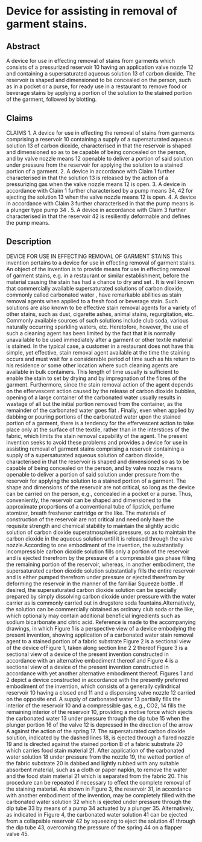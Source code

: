 # Device for assisting in removal of garment stains.

## Abstract
A device for use in effecting removal of stains from garments which consists of a pressurized reservoir 10 having an application valve nozzle 12 and containing a supersaturated aqueous solution 13 of carbon dioxide. The reservoir is shaped and dimensioned to be concealed on the person, such as in a pocket or a purse, for ready use in a restaurant to remove food or beverage stains by applying a portion of the solution to the stained portion of the garment, followed by blotting.

## Claims
CLAIMS 1. A device for use in effecting the removal of stains from garments comprising a reservoir 10 containing a supply of a supersaturated aqueous solution 13 of carbon dioxide, characterised in that the reservoir is shaped and dimensioned so as to be capable of being concealed on the person, and by valve nozzle means 12 openable to deliver a portion of said solution under pressure from the reservoir for applying the solution to a stained portion of a garment. 2. A device in accordance with Claim 1 further characterised in that the solution 13 is released by the action of a pressurizing gas when the valve nozzle means 12 is open. 3. A device in accordance with Claim 1 further characterised by a pump means 34, 42 for ejecting the solution 13 when the valve nozzle means 12 is open. 4. A device in accordance with Claim 3 further characterised in that the pump means is a plunger type pump 34 . 5. A device in accordance with Claim 3 further characterised in that the reservoir 42 is resiliently deformable and defines the pump means.

## Description
DEVICE FOR USE IN EFFECTING REMOVAL OF GARMENT STAINS This invention pertains to a device for use in effecting removal of garment stains. An object of the invention is to provide means for use in effecting removal of garment stains, e.g. in a restaurant or similar establishment, before the material causing the stain has had a chance to dry and set . It is well known that commercially available supersaturated solutions of carbon dioxide, commonly called carbonated water , have remarkable abilities as stain removal agents when applied to a fresh food or beverage stain. Such solutions are also known to be effective stain removal agents for a variety of other stains, such as dust, cigarette ashes, animal stains, regurgitation, etc. Commonly available sources of such solutions include club soda, various naturally occurring sparkling waters, etc. Heretofore, however, the use of such a cleaning agent has been limited by the fact that it is normally unavailable to be used immediately after a garment or other textile material is stained. In the typical case, a customer in a restaurant does not have this simple, yet effective, stain removal agent available at the time the staining occurs and must wait for a considerable period of time such as his return to his residence or some other location where such cleaning agents are available in bulk containers. This length of time usually is sufficient to enable the stain to set by drying and by impregnation of the fibres of the garment. Furthermore, since the stain removal action of the agent depends on the effervescent action caused by the release of carbon dioxide bubbles, opening of a large container of the carbonated water usually results in wastage of all but the initial portion removed from the container, as the remainder of the carbonated water goes flat . Finally, even when applied by dabbing or pouring portions of the carbonated water upon the stained portion of a garment, there is a tendency for the effervescent action to take place only at the surface of the textile, rather than in the interstices of the fabric, which limits the stain removal capability of the agent. The present invention seeks to avoid these problems and provides a device for use in assisting removal of garment stains comprising a reservoir containing a supply of a supersaturated aqueous solution of carbon dioxide, characterised in that the reservoir is shaped and dimensioned so as to be capable of being concealed on the person, and by valve nozzle means openable to deliver a portion of said solution under pressure from the reservoir for applying the solution to a stained portion of a garment. The shape and dimensions of the reservoir are not critical, so long as the device can be carried on the person, e.g., concealed in a pocket or a purse. Thus, conveniently, the reservoir can be shaped and dimensioned to the approximate proportions of a conventional tube of lipstick, perfume atomizer, breath freshener cartridge or the like. The materials of construction of the reservoir are not critical and need only have the requisite strength and chemical stability to maintain the slightly acidic solution of carbon dioxide superatmospheric pressure, so as to maintain the carbon dioxide in the aqueous solution until it is released through the valve nozzle.According to one embodiment of the invention, the substantially incompressible carbon dioxide solution fills only a portion of the reservoir and is ejected therefrom by the pressure of a compressible gas phase filling the remaining portion of the reservoir, whereas, in another embodiment, the supersaturated carbon dioxide solution substantially fills the entire reservoir and is either pumped therefrom under pressure or ejected therefrom by deforming the reservoir in the manner of the familiar Squeeze bottle . If desired, the supersaturated carbon dioxide solution can be specially prepared by simply dissolving carbon dioxide under pressure with the water carrier as is commonly carried out in drugstore soda fountains.Alternatively, the solution can be commercially obtained as ordinary club soda or the like, which optionally may contain additional beneficial ingredients such as sodium bicarbonate and citric acid. Reference is made to the accompanying drawings, in which Figure 1 is a perspective view of a device embodying the present invention, showing application of a carbonated water stain removal agent to a stained portion of a fabric substrate Figure 2 is a sectional view of the device ofFigure 1, taken along section line 2 2 thereof Figure 3 is a sectional view of a device of the present invention constructed in accordance with an alternative embodiment thereof and Figure 4 is a sectional view of a device of the present invention constructed in accordance with yet another alternative embodiment thereof. Figures 1 and 2 depict a device constructed in accordance with the presently preferred embodiment of the invention, which consists of a generally cylindrical reservoir 10 having a closed end 11 and a dispensing valve nozzle 12 carried on the opposite end. A supply of carbonated water 13 partially fills the interior of the reservoir 10 and a compressible gas, e.g., CO2, 14 fills the remaining interior of the reservoir 10, providing a motive force which ejects the carbonated water 13 under pressure through the dip tube 15 when the plunger portion 16 of the valve 12 is depressed in the direction of the arrow A against the action of the spring 17. The supersaturated carbon dioxide solution, indicated by the dashed lines 18, is ejected through a flared nozzle 19 and is directed against the stained portion B of a fabric substrate 20 which carries food stain material 21. After application of the carbonated water solution 18 under pressure from the nozzle 19, the wetted portion of the fabric substrate 20 is dabbed and lightly rubbed with any suitable absorbent material, such as a cloth or paper napkin, to remove the water and the food stain material 21 which is separated from the fabric 20. This procedure can be repeated if necessary to effect the complete removal of the staining material. As shown in Figure 3, the reservoir 31, in accordance with another embodiment of the invention, may be completely filled with the carbonated water solution 32 which is ejected under pressure through the dip tube 33 by means of a pump 34 actuated by a plunger 35. Alternatively, as indicated in Figure 4, the carbonated water solution 41 can be ejected from a collapsible reservoir 42 by squeezing to eject the solution 41 through the dip tube 43, overcoming the pressure of the spring 44 on a flapper valve 45.